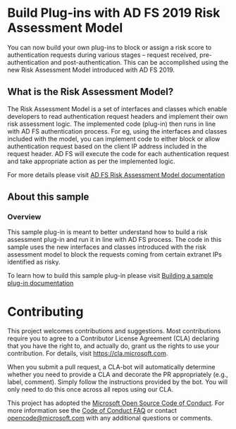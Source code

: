 
# Build Plug-ins with AD FS 2019 Risk Assessment Model

You can now build your own plug-ins to block or assign a risk score to authentication requests during various stages – request received, pre-authentication and post-authentication. This can be accomplished using the new Risk Assessment Model introduced with AD FS 2019. 

## What is the Risk Assessment Model?

The Risk Assessment Model is a set of interfaces and classes which enable developers to read authentication request headers and implement their own risk assessment logic. The implemented code (plug-in) then runs in line with AD FS authentication process. For eg, using the interfaces and classes included with the model, you can implement code to either block or allow authentication request based on the client IP address included in the request header. AD FS will execute the code for each authentication request and take appropriate action as per the implemented logic.

For more details please visit [AD FS Risk Assessment Model documentation](https://docs.microsoft.com/en-us/windows-server/identity/ad-fs/development/ad-fs-risk-assessment-model)

## About this sample

### Overview

This sample plug-in is meant to better understand how to build a risk assessment plug-in and run it in line with AD FS process. The code in this sample uses the new interfaces and classes introduced with the risk assessment model to block the requests coming from certain extranet IPs identified as risky. 

To learn how to build this sample plug-in please visit [Building a sample plug-in documentation](https://review.docs.microsoft.com/en-us/windows-server/identity/ad-fs/development/ad-fs-risk-assessment-model?branch=pr-en-us-27#building-a-sample-plug-in)

# Contributing

This project welcomes contributions and suggestions.  Most contributions require you to agree to a
Contributor License Agreement (CLA) declaring that you have the right to, and actually do, grant us
the rights to use your contribution. For details, visit https://cla.microsoft.com.

When you submit a pull request, a CLA-bot will automatically determine whether you need to provide
a CLA and decorate the PR appropriately (e.g., label, comment). Simply follow the instructions
provided by the bot. You will only need to do this once across all repos using our CLA.

This project has adopted the [Microsoft Open Source Code of Conduct](https://opensource.microsoft.com/codeofconduct/).
For more information see the [Code of Conduct FAQ](https://opensource.microsoft.com/codeofconduct/faq/) or
contact [opencode@microsoft.com](mailto:opencode@microsoft.com) with any additional questions or comments.
